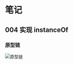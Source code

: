 # 笔记

## 004 实现 instanceOf

### 原型链

![原型链](https://user-images.githubusercontent.com/23610322/162155112-060fcd76-7352-48e3-9cf8-e0750a4997c8.png)
